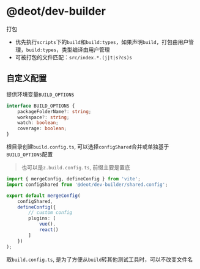 # @deot/dev-builder

打包

- 优先执行`scripts`下的`build`和`build:types`，如果声明`build`，打包由用户管理，`build:types`，类型编译由用户管理
- 可被打包的文件匹配：`src/index.*.(j|t|s?cs)s`

## 自定义配置

提供环境变量`BUILD_OPTIONS`

```ts
interface BUILD_OPTIONS {
	packageFolderName?: string;
	workspace?: string;
	watch: boolean;
	coverage: boolean;
}
```

根目录创建`build.config.ts`, 可以选择`configShared`合并或单独基于`BUILD_OPTIONS`配置
> 也可以是`z.build.config.ts`, 前缀主要是置底

```ts
import { mergeConfig, defineConfig } from 'vite';
import configShared from '@deot/dev-builder/shared.config';

export default mergeConfig(
	configShared,
	defineConfig({
		// custom config
		plugins: [
			vue(),
			react()
		]
	})
);
```
取`build.config.ts`, 是为了方便从`build`转其他测试工具时，可以不改变文件名
